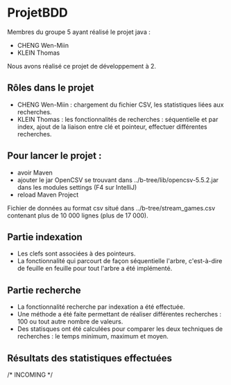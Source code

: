 # ProjetBDD

Membres du groupe 5 ayant réalisé le projet java : 
- CHENG Wen-Miin 
- KLEIN Thomas


Nous avons réalisé ce projet de développement à 2. 

## Rôles dans le projet 
- CHENG Wen-Miin : chargement du fichier CSV, les statistiques liées aux recherches. 
- KLEIN Thomas : les fonctionnalités de recherches : séquentielle et par index, ajout de la liaison entre clé et pointeur, effectuer différentes recherches.

## Pour lancer le projet : 
- avoir Maven
- ajouter le jar OpenCSV se trouvant dans ../b-tree/lib/opencsv-5.5.2.jar dans les modules settings (F4 sur IntelliJ)
- reload Maven Project


Fichier de données au format csv situé dans ../b-tree/stream_games.csv contenant plus de 10 000 lignes (plus de 17 000).

## Partie indexation

- Les clefs sont associées à des pointeurs.
- La fonctionnalité qui parcourt de façon séquentielle l'arbre, c'est-à-dire de feuille en feuille pour tout l'arbre a été implémenté.

## Partie recherche

- La fonctionnalité recherche par indexation a été effectuée.
- Une méthode a été faite permettant de réaliser différentes recherches : 100 ou tout autre nombre de valeurs.
- Des statisques ont été calculées pour comparer les deux techniques de recherches : le temps minimum, maximum et moyen.

## Résultats des statistiques effectuées
/* INCOMING */ 

